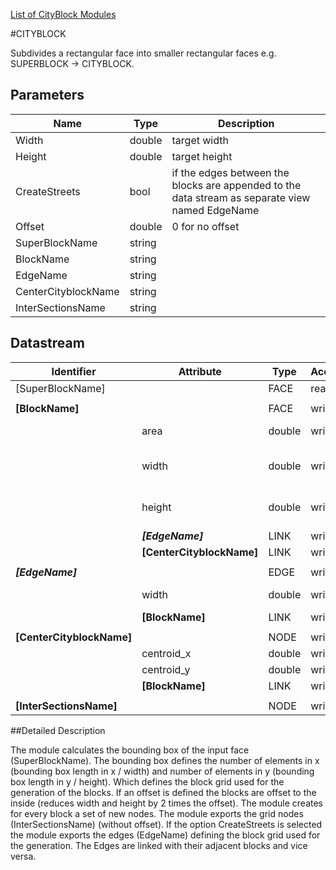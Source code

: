 [List of CityBlock Modules](CityBlocks.md)

#CITYBLOCK

Subdivides a rectangular face into smaller rectangular faces e.g. SUPERBLOCK -> CITYBLOCK.

## Parameters

| Name |  Type | Description| 
|------|-------|------------|
| Width | double | target width |
| Height | double | target height |
| CreateStreets | bool | if the edges between the blocks are appended to the data stream as separate view named EdgeName |
| Offset | double | 0 for no offset|
| SuperBlockName | string | |
| BlockName | string | |
| EdgeName | string | |
| CenterCityblockName | string | |
| InterSectionsName |string | |

## Datastream

| Identifier | Attribute | Type | Access | Description|
|------------|-----------|------|--------|------------|
| [SuperBlockName] | | FACE | read | |
||||||
| **[BlockName]** | | FACE | write | |
| | area | double | write | area of the block |
| | width | double | write | real height used for the block |
| | height | double | write | real height used for the block |
| | **_[EdgeName]_** | LINK | write | |
| | **[CenterCityblockName]** | LINK | write | |
||||||
| **_[EdgeName]_** | |  EDGE | write | |
| | width | double | write | width (2*Width)|
| | **[BlockName]** | LINK | write | |
||||||
| **[CenterCityblockName]** | |NODE | write | |
| | centroid_x | double | write | |
| | centroid_y | double | write | |
| | **[BlockName]** | LINK | write | |
||||||
| **[InterSectionsName]** | | NODE | write | |

##Detailed Description

The module calculates the bounding box of the input face (SuperBlockName). The bounding box defines the number of elements in x (bounding box length in x / width) and number of elements in y (bounding box length in y / height). Which defines the block grid used for the generation of the blocks. If an offset is defined the  blocks are offset to the inside (reduces width and height by 2 times the offset). The module creates for every block a set of new nodes. The module exports the grid nodes (InterSectionsName) (without offset). If the option CreateStreets is selected the module exports the edges (EdgeName) defining the block grid used for the generation. The Edges are linked with their adjacent blocks and vice versa.